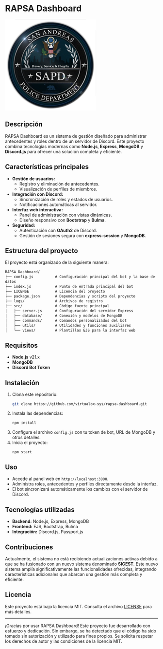 # RAPSA Dashboard

![RAPSA Logo](./src/views/assets/img/logo.png)

## Descripción
RAPSA Dashboard es un sistema de gestión diseñado para administrar antecedentes y roles dentro de un servidor de Discord. Este proyecto combina tecnologías modernas como **Node.js**, **Express**, **MongoDB** y **Discord.js** para ofrecer una solución completa y eficiente.

## Características principales
- **Gestión de usuarios:**
  - Registro y eliminación de antecedentes.
  - Visualización de perfiles de miembros.
- **Integración con Discord:**
  - Sincronización de roles y estados de usuarios.
  - Notificaciones automáticas al servidor.
- **Interfaz web interactiva:**
  - Panel de administración con vistas dinámicas.
  - Diseño responsivo con **Bootstrap** y **Bulma**.
- **Seguridad:**
  - Autenticación con **OAuth2** de Discord.
  - Gestión de sesiones segura con **express-session** y **MongoDB**.

## Estructura del proyecto
El proyecto está organizado de la siguiente manera:

```
RAPSA Dashboard/
├── config.js          # Configuración principal del bot y la base de datos
├── index.js           # Punto de entrada principal del bot
├── LICENSE            # Licencia del proyecto
├── package.json       # Dependencias y scripts del proyecto
├── logs/              # Archivos de registro
├── src/               # Código fuente principal
│   ├── server.js      # Configuración del servidor Express
│   ├── database/      # Conexión y modelos de MongoDB
│   ├── commands/      # Comandos personalizados del bot
│   ├── utils/         # Utilidades y funciones auxiliares
│   └── views/         # Plantillas EJS para la interfaz web
```

## Requisitos
- **Node.js** v21.x
- **MongoDB**
- **Discord Bot Token**

## Instalación
1. Clona este repositorio:
   ```bash
   git clone https://github.com/virtualox-sys/rapsa-dashboard.git
   ```
2. Instala las dependencias:
   ```bash
   npm install
   ```
3. Configura el archivo `config.js` con tu token de bot, URL de MongoDB y otros detalles.
4. Inicia el proyecto:
   ```bash
   npm start
   ```

## Uso
- Accede al panel web en `http://localhost:3000`.
- Administra roles, antecedentes y perfiles directamente desde la interfaz.
- El bot sincronizará automáticamente los cambios con el servidor de Discord.

## Tecnologías utilizadas
- **Backend:** Node.js, Express, MongoDB
- **Frontend:** EJS, Bootstrap, Bulma
- **Integración:** Discord.js, Passport.js

## Contribuciones
Actualmente, el sistema no está recibiendo actualizaciones activas debido a que se ha fusionado con un nuevo sistema denominado **SIGEST**. Este nuevo sistema amplía significativamente las funcionalidades ofrecidas, integrando características adicionales que abarcan una gestión más completa y eficiente.

## Licencia
Este proyecto está bajo la licencia MIT. Consulta el archivo [LICENSE](./LICENSE) para más detalles.

---

¡Gracias por usar RAPSA Dashboard! Este proyecto fue desarrollado con esfuerzo y dedicación. Sin embargo, se ha detectado que el código ha sido tomado sin autorización y utilizado para fines propios. Se solicita respetar los derechos de autor y las condiciones de la licencia MIT.
